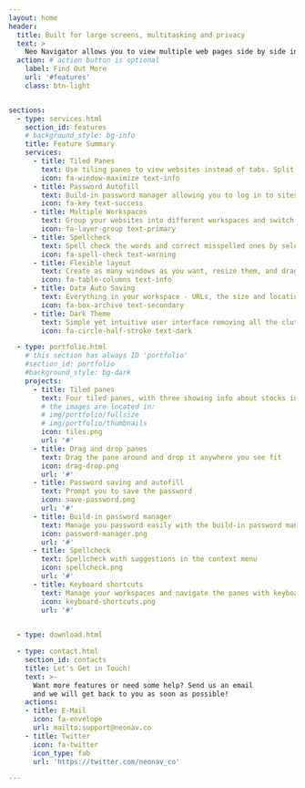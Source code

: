 ```yaml
---
layout: home
header:
  title: Built for large screens, multitasking and privacy
  text: >
    Neo Navigator allows you to view multiple web pages side by side in one window and multitask easily, it has build-in password manager, multi-workspace support, dark theme and (a lot) more.
  action: # action button is optional
    label: Find Out More
    url: '#features'
    class: btn-light


sections:
  - type: services.html
    section_id: features
    # background_style: bg-info
    title: Feature Summary
    services:
      - title: Tiled Panes
        text: Use tiling panes to view websites instead of tabs. Split them vertically and horizontally with one click
        icon: fa-window-maximize text-info
      - title: Password Autofill
        text: Build-in password manager allowing you to log in to sites and fill forms securely and easily. Rest assured that you passwords are encrypted and stored on your device only
        icon: fa-key text-success
      - title: Multiple Workspaces
        text: Group your websites into different workspaces and switch the context from the sidebar.
        icon: fa-layer-group text-primary
      - title: Spellcheck
        text: Spell check the words and correct misspelled ones by selecting the suggestions in the context menu.
        icon: fa-spell-check text-warning
      - title: Flexible layout
        text: Create as many windows as you want, resize them, and drag and drop them around to create the layout you prefer in your workspaces
        icon: fa-table-columns text-info
      - title: Data Auto Saving
        text: Everything in your workspace - URLs, the size and location of the windows - is automatically saved. You can start from exactly where you left off.
        icon: fa-box-archive text-secondary
      - title: Dark Theme 
        text: Simple yet intuitive user interface removing all the clutter for you, with one click to toggle between light and dark them.
        icon: fa-circle-half-stroke text-dark

  - type: portfolio.html
    # this section has always ID 'portfolio'
    #section_id: portfolio
    #background_style: bg-dark
    projects:
      - title: Tiled panes
        text: Four tiled panes, with three showing info about stocks information and one taking notes
        # the images are located in:
        # img/portfolio/fullsize
        # img/portfolio/thumbnails
        icon: tiles.png
        url: '#'
      - title: Drag and drop panes
        text: Drag the pane around and drop it anywhere you see fit
        icon: drag-drop.png
        url: '#'
      - title: Password saving and autofill 
        text: Prompt you to save the password
        icon: save-password.png
        url: '#'
      - title: Build-in password manager
        text: Manage you password easily with the build-in password manager
        icon: password-manager.png
        url: '#'
      - title: Spellcheck
        text: Spellcheck with suggestions in the context menu
        icon: spellcheck.png
        url: '#'
      - title: Keyboard shortcuts
        text: Manage your workspaces and navigate the panes with keyboard shortcuts
        icon: keyboard-shortcuts.png
        url: '#'
      

  - type: download.html

  - type: contact.html
    section_id: contacts
    title: Let's Get in Touch!
    text: >-
      Want more features or need some help? Send us an email
      and we will get back to you as soon as possible!
    actions:
    - title: E-Mail
      icon: fa-envelope
      url: mailto:support@neonav.co
    - title: Twitter
      icon: fa-twitter
      icon_type: fab
      url: 'https://twitter.com/neonav_co'

---
```

